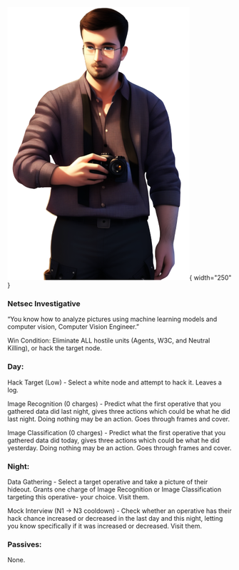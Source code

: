 ![computervisionengineer.png](Images/computervisionengineer.png){ width="250" }

### **Netsec Investigative**

“You know how to analyze pictures using machine learning models and computer vision, Computer Vision Engineer.”

Win Condition: Eliminate ALL hostile units (Agents, W3C, and Neutral Killing), or hack the target node.

### **Day:**

Hack Target (Low) - Select a white node and attempt to hack it. Leaves a log.

Image Recognition (0 charges) - Predict what the first operative that you gathered data did last night, gives three actions which could be what he did last night. Doing nothing may be an action. Goes through frames and cover.

Image Classification (0 charges) - Predict what the first operative that you gathered data did today, gives three actions which could be what he did yesterday. Doing nothing may be an action. Goes through frames and cover.

### **Night:**

Data Gathering - Select a target operative and take a picture of their hideout. Grants one charge of Image Recognition or Image Classification targeting this operative- your choice. Visit them.

Mock Interview (N1 -> N3 cooldown) - Check whether an operative has their hack chance increased or decreased in the last day and this night, letting you know specifically if it was increased or decreased. Visit them.

### **Passives:**

None.